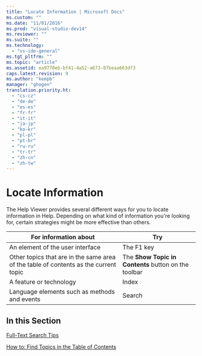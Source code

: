 ```yaml
---
title: "Locate Information | Microsoft Docs"
ms.custom: ""
ms.date: "11/01/2016"
ms.prod: "visual-studio-dev14"
ms.reviewer: ""
ms.suite: ""
ms.technology: 
  - "vs-ide-general"
ms.tgt_pltfrm: ""
ms.topic: "article"
ms.assetid: ea9770eb-bf41-4a52-a673-07beaa663df3
caps.latest.revision: 9
ms.author: "kempb"
manager: "ghogen"
translation.priority.ht: 
  - "cs-cz"
  - "de-de"
  - "es-es"
  - "fr-fr"
  - "it-it"
  - "ja-jp"
  - "ko-kr"
  - "pl-pl"
  - "pt-br"
  - "ru-ru"
  - "tr-tr"
  - "zh-cn"
  - "zh-tw"
---
```

# Locate Information
The Help Viewer provides several different ways for you to locate information in Help. Depending on what kind of information you're looking for, certain strategies might be more effective than others.  
  
|For  information about|Try|  
|----------------------------|---------|  
|An element of the user interface|The F1 key|  
|Other topics that are in the same area of the table of contents as the current topic|The **Show Topic in Contents** button on the toolbar|  
|A feature or technology|Index|  
|Language elements such as methods and events|Search|  
  
## In this Section  
 [Full-Text Search Tips](../ide/full-text-search-tips.md)  
  
 [How to: Find Topics in the Table of Contents](../ide/how-to-find-topics-in-the-table-of-contents.md)